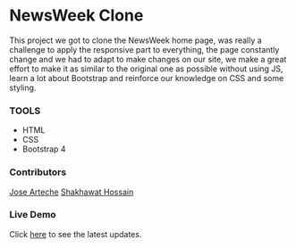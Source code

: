 # NewsWeek Clone

This project we got to clone the NewsWeek home page, was really a challenge to apply the responsive part to everything, the page constantly change and we had to adapt to make changes on our site, we make a great effort to make it as similar to the original one as possible without using JS, learn a lot about Bootstrap and reinforce our knowledge on CSS and some styling.

### TOOLS
- HTML
- CSS
- Bootstrap 4

### Contributors

[Jose Arteche](https://github.com/trillianjose)
[Shakhawat Hossain](https://github.com/shshamim63)

### Live Demo

Click [here](https://shshamim63.github.io/newsweekclone/.) to see the latest updates.

